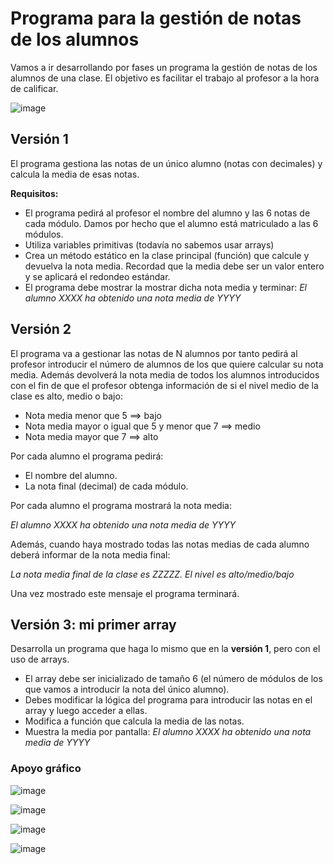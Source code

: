 # Programa para la gestión de notas de los alumnos

Vamos a ir desarrollando por fases un programa la gestión de notas de los alumnos de una clase. El objetivo es facilitar el trabajo al profesor a la hora de calificar.

![image](https://user-images.githubusercontent.com/91023374/196936768-b8d6363e-e408-49c8-a892-48cfd91b5be4.png)


## Versión 1

El programa gestiona las notas de un único alumno (notas con decimales) y calcula la media de esas notas.

**Requisitos:**
- El programa pedirá al profesor el nombre del alumno y las 6 notas de cada módulo. Damos por hecho que el alumno está matriculado a las 6 módulos.
- Utiliza variables primitivas (todavía no sabemos usar arrays)
- Crea un método estático en la clase principal (función) que calcule y devuelva la nota media. Recordad que la media debe ser un valor entero y se aplicará el redondeo estándar.
- El programa debe mostrar la mostrar dicha nota media y terminar: *El alumno XXXX ha obtenido una nota media de YYYY*

## Versión 2

El programa va a gestionar las notas de N alumnos por tanto pedirá al profesor introducir el número de alumnos de los que quiere calcular su nota media.
Además devolverá la nota media de todos los alumnos introducidos con el fin de que el profesor obtenga información de si el nivel medio de la clase es alto, medio o bajo:

- Nota media menor que 5 ==> bajo
- Nota media mayor o igual que 5 y menor que 7 ==> medio
- Nota media mayor que 7 ==> alto

Por cada alumno el programa pedirá:

- El nombre del alumno.
- La nota final (decimal) de cada módulo.

Por cada alumno el programa mostrará la nota media:

*El alumno XXXX ha obtenido una nota media de YYYY*

Además, cuando haya mostrado todas las notas medias de cada alumno deberá informar de la nota media final:

*La nota media final de la clase es ZZZZZ. El nivel es alto/medio/bajo*

Una vez mostrado este mensaje el programa terminará.


## Versión 3: mi primer array


Desarrolla un programa que haga lo mismo que en la **versión 1**, pero con el uso de arrays.

- El array debe ser inicializado de tamaño 6 (el número de módulos de los que vamos a introducir la nota del único alumno).
- Debes modificar la lógica del programa para introducir las notas en el array y luego acceder a ellas.
- Modifica a función que calcula la media de las notas.
- Muestra la media por pantalla: *El alumno XXXX ha obtenido una nota media de YYYY*


### Apoyo gráfico
![image](https://user-images.githubusercontent.com/91023374/196938325-d4f2fe4e-43e8-47ff-a13f-242a6bbd2691.png)

![image](https://user-images.githubusercontent.com/91023374/196938417-3799d968-0543-4707-ae5b-2b0819c0f663.png)

![image](https://user-images.githubusercontent.com/91023374/196938586-846c0dc3-f52a-4f26-ae75-fea580d30f20.png)


![image](https://user-images.githubusercontent.com/91023374/196938640-503e3909-a875-4bab-8a9b-efc62aa2407b.png)

